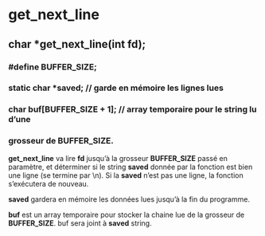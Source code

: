 # get_next_line

## char *get_next_line(int fd);

### #define BUFFER_SIZE;

### static char *saved; // garde en mémoire les lignes lues

### char buf[BUFFER_SIZE + 1]; // array temporaire pour le string lu d’une

### grosseur de BUFFER_SIZE.

**get_next_line** va lire **fd** jusqu’à la grosseur **BUFFER_SIZE** passé en paramètre, et déterminer si le string **saved** donnée par la fonction est bien une ligne (se termine par \n). Si la **saved** n’est pas une ligne, la fonction s’exécutera de nouveau. 

**saved** gardera en mémoire les données lues jusqu’à la fin du programme.

**buf** est un array temporaire pour stocker la chaine lue de la grosseur de **BUFFER_SIZE**. buf sera joint à **saved** string.

